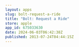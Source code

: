 ```yaml
---
layout: apps
slug: bolt-request-a-ride
title: "Bolt: Request a Ride"
store: apple
app_id: 675033630
date: 2024-06-03T06:42:38Z
published: 2013-07-24T04:44:15Z
---
```

